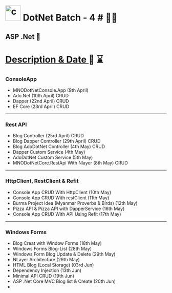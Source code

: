 # <img width="48" height="48" src="https://img.icons8.com/nolan/64/c-sharp-logo.png" alt="c-sharp-logo"/> DotNet Batch - 4 # 👨‍💻
## ASP .Net 🚀 

<h1><u>Description & Date </u>📅 ⌛</h1>

### ConsoleApp
- MNODotNetConsole.App (9th April)
- Ado.Net (10th April) CRUD
- Dapper (22nd April) CRUD
- EF Core (23rd April) CRUD
--------------------------------------------------------
### Rest API
- Blog Controller (25rd April) CRUD
- Blog Dapper Controller (29th April) CRUD
- Blog AdoDotNet Controller (4th May) CRUD
- Dapper Custom Service (4th May)
- AdoDotNet Custom Service (5th May)
- MNODotNetCore.RestApi With Nlayer (8th May) CRUD
--------------------------------------------------------
### HttpClient, RestClient & Refit
- Console App CRUD With HttpClient (10th May)
- Console App CRUD With restClient (11th May)
- Burma Project Idea (Myanmar Proverbs & Birds) (12th May)
- Pizza API & Pizza API with DapperService (16th May)
- Console App CRUD With API Using Refit (17th May)
----------------------------------------------------------
### Windows Forms
- Blog Creat with Window Forms (18th May)
- Windows Forms Blog-List (28th May)
- Windows Form Blog Update & Delete (29th May)
- NLayer Architecture (29th May)
- HTML Blog (Local Storage) (03rd Jun)
- Dependency Injection (13th Jun)
- Minimal API CRUD (19th Jun)
- ASP .Net Core MVC Blog list & Create (20th Jun)
- 
